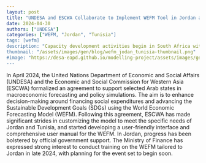 ```yaml
---
layout: post
title: "UNDESA and ESCWA Collaborate to Implement WEFM Tool in Jordan and Tunisia"
date: 2024-04-30
authors: ["UNDESA"]
categories: ["WEFM, "Jordan", "Tunisia"]
tags: [wefm]
description: "Capacity development activities begin in South Africa with the OG-Core model."
thumbnail: "/assets/images/gen/blog/wefm_jodan_tunisia-thumbnail.png"
#image: "https://desa-eapd.github.io/modelling-project/assets/images/gen/blog/wefm_jodan_tunisia-thumbnail.png"
---
```


In April 2024, the United Nations Department of Economic and Social Affairs (UNDESA) and the 
Economic and Social Commission for Western Asia (ESCWA) formalized an agreement to support 
selected Arab states in macroeconomic forecasting and policy simulations. The aim is to enhance 
decision-making around financing social expenditures and advancing the Sustainable 
Development Goals (SDGs) using the World Economic Forecasting Model (WEFM).
Following this agreement, ESCWA has made significant strides in customizing the model to meet 
the specific needs of Jordan and Tunisia, and started developing a user-friendly interface and 
comprehensive user manual for the WEFM.
In Jordan, progress has been bolstered by official government support. The Ministry of Finance 
has expressed strong interest to conduct training on the WEFM tailored to Jordan in late 2024, 
with planning for the event set to begin soon.